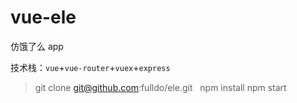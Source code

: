 # vue-ele

仿饿了么 app

技术栈：`vue`+`vue-router`+`vuex`+`express`

> git clone git@github.com:fulldo/ele.git  
> npm install
> npm start
